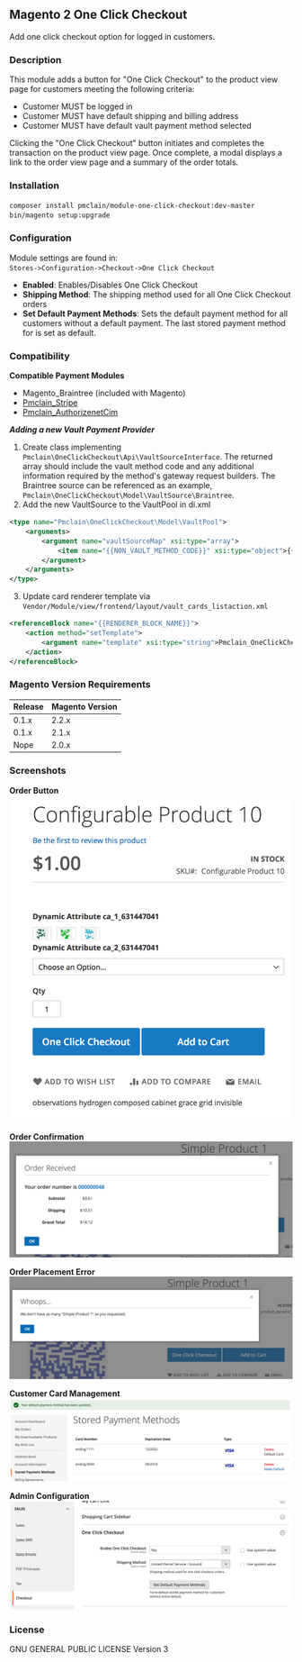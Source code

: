 ## Magento 2 One Click Checkout

Add one click checkout option for logged in customers.

### Description
This module adds a button for "One Click Checkout" to the product view page for
customers meeting the following criteria:
* Customer MUST be logged in
* Customer MUST have default shipping and billing address
* Customer MUST have default vault payment method selected

Clicking the "One Click Checkout" button initiates and completes the transaction
on the product view page. Once complete, a modal displays a link to the order
view page and a summary of the order totals.

### Installation
`composer install pmclain/module-one-click-checkout:dev-master`  
`bin/magento setup:upgrade`

### Configuration
Module settings are found in:  
`Stores->Configuration->Checkout->One Click Checkout`  
* **Enabled**: Enables/Disables One Click Checkout
* **Shipping Method**: The shipping method used for all One Click Checkout
orders
* **Set Default Payment Methods**: Sets the default payment method for all
customers without a default payment. The last stored payment method for is set
as default.

### Compatibility
**Compatible Payment Modules**
* Magento_Braintree (included with Magento)
* [Pmclain_Stripe](https://github.com/pmclain/module-stripe)
* [Pmclain_AuthorizenetCim](https://github.com/pmclain/module-authorizenetcim)  

***Adding a new Vault Payment Provider***
1. Create class implementing `Pmclain\OneClickCheckout\Api\VaultSourceInterface`. The
returned array should include the vault method code and any additional
information required by the method's gateway request builders. The Braintree
source can be referenced as an example,
`Pmclain\OneClickCheckout\Model\VaultSource\Braintree`.
2. Add the new VaultSource to the VaultPool in di.xml  
```xml
<type name="Pmclain\OneClickCheckout\Model\VaultPool">
    <arguments>
        <argument name="vaultSourceMap" xsi:type="array">
            <item name="{{NON_VAULT_METHOD_CODE}}" xsi:type="object">{{VaultSourceClass}}</item>
        </argument>
    </arguments>
</type>
```
3. Update card renderer template via `Vendor/Module/view/frontend/layout/vault_cards_listaction.xml`
```xml
<referenceBlock name="{{RENDERER_BLOCK_NAME}}">
    <action method="setTemplate">
        <argument name="template" xsi:type="string">Pmclain_OneClickCheckout::customer_account/credit_card.phtml</argument>
    </action>
</referenceBlock>
```

### Magento Version Requirements
| Release      | Magento Version |
| ------------ | --------------- |
| 0.1.x        | 2.2.x           | 
| 0.1.x        | 2.1.x           |
| Nope         | 2.0.x           |

### Screenshots
**Order Button**
![Button](docs/screenshots/button.png)  
  
**Order Confirmation**
![Confirmation](docs/screenshots/order-confirmation.png) 
   
**Order Placement Error**
![Error](docs/screenshots/error.png)  
  
**Customer Card Management**
![Card Management](docs/screenshots/card-management.png)  
  
**Admin Configuration**
![Admin Config](docs/screenshots/admin.png)

### License
GNU GENERAL PUBLIC LICENSE Version 3
